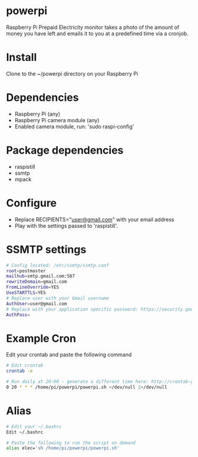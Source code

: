 # powerpi
Raspberry Pi Prepaid Electricity monitor takes a photo of the amount of money you have left and emails it to you at a predefined time via a cronjob.

# Install
Clone to the ~/powerpi directory on your Raspberry Pi

# Dependencies
- Raspberry Pi (any)
- Raspberry Pi camera module (any)
- Enabled camera module, run: 'sudo raspi-config'

# Package dependencies
- raspistill
- ssmtp
- mpack

# Configure
- Replace RECIPIENTS="user@gmail.com" with your email address
- Play with the settings passed to 'raspistill'.

# SSMTP settings
```bash
# Config located: /etc/ssmtp/ssmtp.conf
root=postmaster
mailhub=smtp.gmail.com:587
rewriteDomain=gmail.com
FromLineOverride=YES
UseSTARTTLS=YES
# Replace user with your Gmail username
AuthUser=user@gmail.com
# Replace with your application specific password: https://security.google.com/settings/security/apppasswords
AuthPass=
```

# Example Cron
Edit your crontab and paste the following command
```bash
# Edit crontab
crontab -e
```

```bash
# Run daily at 20:00 - generate a different time here: http://crontab-generator.org
0 20 * * * /home/pi/powerpi/powerpi.sh >/dev/null 2>/dev/null
```

# Alias
```bash
# Edit your ~/.bashrc
Edit ~/.bashrc

# Paste the following to run the script on demand
alias elec='sh /home/pi/powerpi/powerpi.sh'
```
